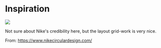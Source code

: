 # Inspiration

![](https://db-feed.s3.amazonaws.com/legacy/Screen_Shot_2019_05_21_at_3_33_35_PM-1558467369761.png)

Not sure about Nike's credibility here, but the layout grid-work is very nice.

From: https://www.nikecirculardesign.com/